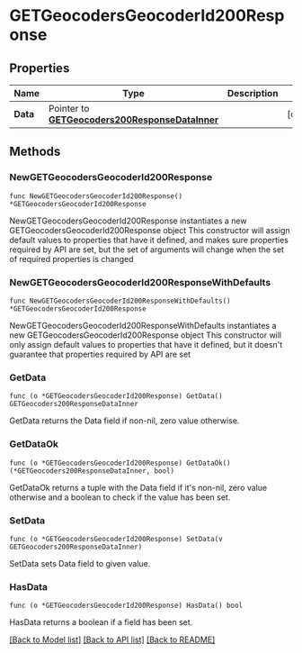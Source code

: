 # GETGeocodersGeocoderId200Response

## Properties

Name | Type | Description | Notes
------------ | ------------- | ------------- | -------------
**Data** | Pointer to [**GETGeocoders200ResponseDataInner**](GETGeocoders200ResponseDataInner.md) |  | [optional] 

## Methods

### NewGETGeocodersGeocoderId200Response

`func NewGETGeocodersGeocoderId200Response() *GETGeocodersGeocoderId200Response`

NewGETGeocodersGeocoderId200Response instantiates a new GETGeocodersGeocoderId200Response object
This constructor will assign default values to properties that have it defined,
and makes sure properties required by API are set, but the set of arguments
will change when the set of required properties is changed

### NewGETGeocodersGeocoderId200ResponseWithDefaults

`func NewGETGeocodersGeocoderId200ResponseWithDefaults() *GETGeocodersGeocoderId200Response`

NewGETGeocodersGeocoderId200ResponseWithDefaults instantiates a new GETGeocodersGeocoderId200Response object
This constructor will only assign default values to properties that have it defined,
but it doesn't guarantee that properties required by API are set

### GetData

`func (o *GETGeocodersGeocoderId200Response) GetData() GETGeocoders200ResponseDataInner`

GetData returns the Data field if non-nil, zero value otherwise.

### GetDataOk

`func (o *GETGeocodersGeocoderId200Response) GetDataOk() (*GETGeocoders200ResponseDataInner, bool)`

GetDataOk returns a tuple with the Data field if it's non-nil, zero value otherwise
and a boolean to check if the value has been set.

### SetData

`func (o *GETGeocodersGeocoderId200Response) SetData(v GETGeocoders200ResponseDataInner)`

SetData sets Data field to given value.

### HasData

`func (o *GETGeocodersGeocoderId200Response) HasData() bool`

HasData returns a boolean if a field has been set.


[[Back to Model list]](../README.md#documentation-for-models) [[Back to API list]](../README.md#documentation-for-api-endpoints) [[Back to README]](../README.md)



